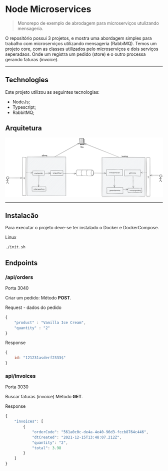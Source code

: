 

# Node Microservices

> Monorepo de exemplo de abrodagem para microserviços utulizando mensageria.

O repositório possui 3 projetos, e mostra uma abordagem simples para trabalho com microserviços utilizando mensageria (RabbiMQ).
Temos um projeto core, com as classes utilizados pelo microserviços e dois serviços seperadaos. Onde um registra um pedido (store) e o outro processa gerando faturas (invoice).

---


## Technologies

Este projeto utilizou as seguintes tecnologias:

* NodeJs;
* Typescript;
* RabbitMQ;

## Arquitetura

![Arch](./docs/arch.png)

---

## Instalacão

Para executar o projeto deve-se ter instalado o Docker e DockerCompose.

Linux

```sh
./init.sh
```

## Endpoints

### /api/orders

Porta 3040

Criar um pedido:
Método **POST**.

Request - dados do pedido
```javascript
{
	"product" : "Vanilla Ice Cream",
	"quantity" : "2"
}
```

Response
```javascript
{
	id: "121231asderf2333$"
}
```

### api/invoices

Porta 3030

Buscar faturas (invoice)
Método **GET**.

Response
```javascript
{
    "invoices": [
        {
            "orderCode": "561a0c0c-de4a-4e40-96d3-fccb8764c446",
            "dtCreated": "2021-12-15T13:48:07.212Z",
            "quantity": "2",
            "total": 3.98
        }
    ]
}
```

[version-image]: https://img.shields.io/badge/Version-1.0.0-brightgreen?style=for-the-badge&logo=appveyor
[Backend-image]: https://img.shields.io/badge/Backend-Java%208-important?style=for-the-badge
[Backend-url]: https://img.shields.io/badge/Backend-Java%208-important?style=for-the-badge